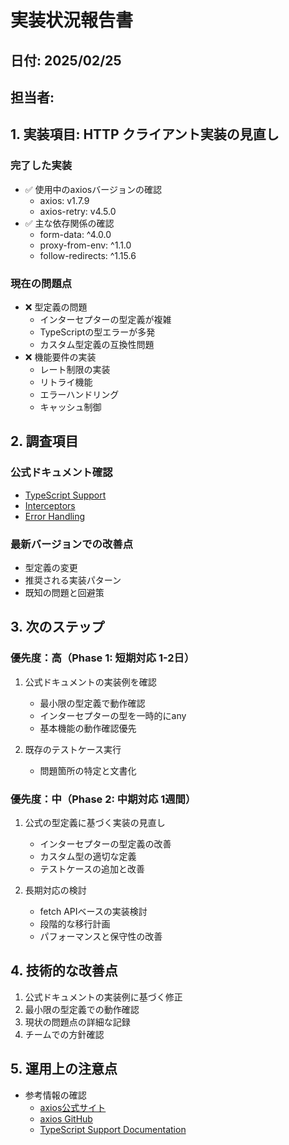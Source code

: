 # 実装状況報告書

## 日付: 2025/02/25

## 担当者:

## 1. 実装項目: HTTP クライアント実装の見直し

### 完了した実装
- ✅ 使用中のaxiosバージョンの確認
  - axios: v1.7.9
  - axios-retry: v4.5.0
- ✅ 主な依存関係の確認
  - form-data: ^4.0.0
  - proxy-from-env: ^1.1.0
  - follow-redirects: ^1.15.6

### 現在の問題点
- ❌ 型定義の問題
  - インターセプターの型定義が複雑
  - TypeScriptの型エラーが多発
  - カスタム型定義の互換性問題
- ❌ 機能要件の実装
  - レート制限の実装
  - リトライ機能
  - エラーハンドリング
  - キャッシュ制御

## 2. 調査項目

### 公式ドキュメント確認
- [TypeScript Support](https://axios-http.com/docs/typescript)
- [Interceptors](https://axios-http.com/docs/interceptors)
- [Error Handling](https://axios-http.com/docs/handling_errors)

### 最新バージョンでの改善点
- 型定義の変更
- 推奨される実装パターン
- 既知の問題と回避策

## 3. 次のステップ

### 優先度：高（Phase 1: 短期対応 1-2日）
1. 公式ドキュメントの実装例を確認
   - 最小限の型定義で動作確認
   - インターセプターの型を一時的にany
   - 基本機能の動作確認優先

2. 既存のテストケース実行
   - 問題箇所の特定と文書化

### 優先度：中（Phase 2: 中期対応 1週間）
1. 公式の型定義に基づく実装の見直し
   - インターセプターの型定義の改善
   - カスタム型の適切な定義
   - テストケースの追加と改善

2. 長期対応の検討
   - fetch APIベースの実装検討
   - 段階的な移行計画
   - パフォーマンスと保守性の改善

## 4. 技術的な改善点
1. 公式ドキュメントの実装例に基づく修正
2. 最小限の型定義での動作確認
3. 現状の問題点の詳細な記録
4. チームでの方針確認

## 5. 運用上の注意点
- 参考情報の確認
  - [axios公式サイト](https://axios-http.com)
  - [axios GitHub](https://github.com/axios/axios)
  - [TypeScript Support Documentation](https://axios-http.com/docs/typescript)
